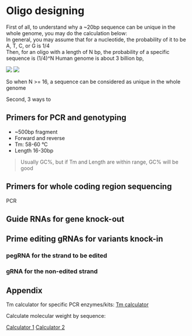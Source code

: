 # Oligo designing

First of all, to understand why a ~20bp sequence can be unique in the whole genome, you may do the calculation below:  
In general, you may assume that for a nucleotide, the probability of it to be A, T, C, or G is 1/4  
Then, for an oligo with a length of N bp, the probability of a specific sequence is (1/4)^N
Human genome is about 3 billion bp, 

<img src="https://render.githubusercontent.com/render/math?math=3\times10^{9} \times \frac{1}{4} ^{N}=1">



<img src="https://render.githubusercontent.com/render/math?math=N = 15.74">


So when N >= 16, a sequence can be considered as unique in the whole genome

Second, 3 ways to 

## Primers for PCR and genotyping
- ~500bp fragment
- Forward and reverse
- Tm: 58-60 °C
- Length 16-30bp

> Usually GC%, but if Tm and Length are within range, GC% will be good

## Primers for whole coding region sequencing
PCR


## Guide RNAs for gene knock-out



## Prime editing gRNAs for variants knock-in

### pegRNA for the strand to be edited

### gRNA for the non-edited strand 


## Appendix

Tm calculator for specific PCR enzymes/kits:
[Tm calculator](http://tmcalculator.neb.com/)

Calculate molecular weight by sequence:

[Calculator 1](http://molbiol.edu.ru/eng/scripts/01_07.html)
[Calculator 2](https://www.bioinformatics.org/sms2/dna_mw.html)
